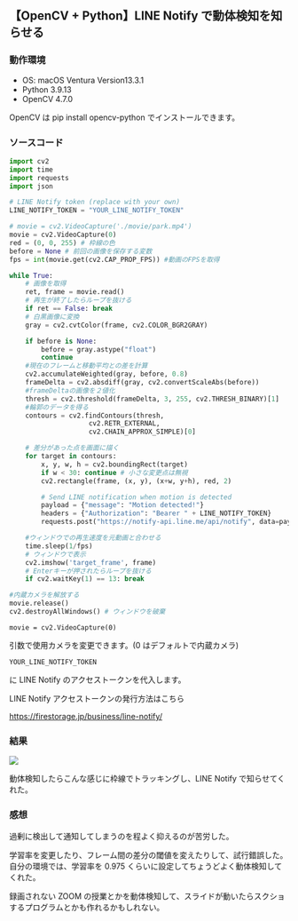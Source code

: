 ## 【OpenCV + Python】LINE Notify で動体検知を知らせる

### 動作環境

- OS: macOS Ventura Version13.3.1
- Python 3.9.13
- OpenCV 4.7.0

OpenCV は pip install opencv-python でインストールできます。

### ソースコード

```python
import cv2
import time
import requests
import json

# LINE Notify token (replace with your own)
LINE_NOTIFY_TOKEN = "YOUR_LINE_NOTIFY_TOKEN"

# movie = cv2.VideoCapture('./movie/park.mp4')
movie = cv2.VideoCapture(0)
red = (0, 0, 255) # 枠線の色
before = None # 前回の画像を保存する変数
fps = int(movie.get(cv2.CAP_PROP_FPS)) #動画のFPSを取得

while True:
    # 画像を取得
    ret, frame = movie.read()
    # 再生が終了したらループを抜ける
    if ret == False: break
    # 白黒画像に変換
    gray = cv2.cvtColor(frame, cv2.COLOR_BGR2GRAY)

    if before is None:
        before = gray.astype("float")
        continue
    #現在のフレームと移動平均との差を計算
    cv2.accumulateWeighted(gray, before, 0.8)
    frameDelta = cv2.absdiff(gray, cv2.convertScaleAbs(before))
    #frameDeltaの画像を２値化
    thresh = cv2.threshold(frameDelta, 3, 255, cv2.THRESH_BINARY)[1]
    #輪郭のデータを得る
    contours = cv2.findContours(thresh,
                    cv2.RETR_EXTERNAL,
                    cv2.CHAIN_APPROX_SIMPLE)[0]

    # 差分があった点を画面に描く
    for target in contours:
        x, y, w, h = cv2.boundingRect(target)
        if w < 30: continue # 小さな変更点は無視
        cv2.rectangle(frame, (x, y), (x+w, y+h), red, 2)

        # Send LINE notification when motion is detected
        payload = {"message": "Motion detected!"}
        headers = {"Authorization": "Bearer " + LINE_NOTIFY_TOKEN}
        requests.post("https://notify-api.line.me/api/notify", data=payload, headers=headers)

    #ウィンドウでの再生速度を元動画と合わせる
    time.sleep(1/fps)
    # ウィンドウで表示
    cv2.imshow('target_frame', frame)
    # Enterキーが押されたらループを抜ける
    if cv2.waitKey(1) == 13: break

#内蔵カメラを解放する
movie.release()
cv2.destroyAllWindows() # ウィンドウを破棄

```

```
movie = cv2.VideoCapture(0)
```

引数で使用カメラを変更できます。(0 はデフォルトで内蔵カメラ)

```
YOUR_LINE_NOTIFY_TOKEN
```

に LINE Notify のアクセストークンを代入します。

LINE Notify アクセストークンの発行方法はこちら

https://firestorage.jp/business/line-notify/

### 結果

![](https://storage.googleapis.com/zenn-user-upload/1a8f0a3ec461-20230524.png)

動体検知したらこんな感じに枠線でトラッキングし、LINE Notify で知らせてくれた。

### 感想

過剰に検出して通知してしまうのを程よく抑えるのが苦労した。

学習率を変更したり、フレーム間の差分の閾値を変えたりして、試行錯誤した。
自分の環境では、学習率を 0.975 くらいに設定してちょうどよく動体検知してくれた。

録画されない ZOOM の授業とかを動体検知して、スライドが動いたらスクショするプログラムとかも作れるかもしれない。
